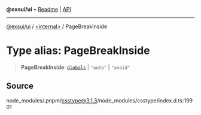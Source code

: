 **@exsui/ui** • [Readme](../../README.md) \| [API](../../globals.md)

***

[@exsui/ui](../../README.md) / [\<internal\>](../README.md) / PageBreakInside

# Type alias: PageBreakInside

> **PageBreakInside**: [`Globals`](Globals.md) \| `"auto"` \| `"avoid"`

## Source

node\_modules/.pnpm/csstype@3.1.3/node\_modules/csstype/index.d.ts:19901
